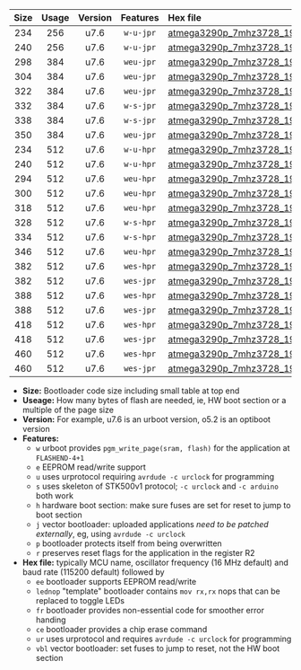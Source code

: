 |Size|Usage|Version|Features|Hex file|
|:-:|:-:|:-:|:-:|:--|
|234|256|u7.6|`w-u-jpr`|[atmega3290p_7mhz3728_19200bps_ur_vbl.hex](https://raw.githubusercontent.com/stefanrueger/urboot/main//atmega3290p_7mhz3728_19200bps_ur_vbl.hex)|
|240|256|u7.6|`w-u-jpr`|[atmega3290p_7mhz3728_19200bps_lednop_ur_vbl.hex](https://raw.githubusercontent.com/stefanrueger/urboot/main//atmega3290p_7mhz3728_19200bps_lednop_ur_vbl.hex)|
|298|384|u7.6|`weu-jpr`|[atmega3290p_7mhz3728_19200bps_ee_ur_vbl.hex](https://raw.githubusercontent.com/stefanrueger/urboot/main//atmega3290p_7mhz3728_19200bps_ee_ur_vbl.hex)|
|304|384|u7.6|`weu-jpr`|[atmega3290p_7mhz3728_19200bps_ee_lednop_ur_vbl.hex](https://raw.githubusercontent.com/stefanrueger/urboot/main//atmega3290p_7mhz3728_19200bps_ee_lednop_ur_vbl.hex)|
|322|384|u7.6|`weu-jpr`|[atmega3290p_7mhz3728_19200bps_ee_lednop_fr_ur_vbl.hex](https://raw.githubusercontent.com/stefanrueger/urboot/main//atmega3290p_7mhz3728_19200bps_ee_lednop_fr_ur_vbl.hex)|
|332|384|u7.6|`w-s-jpr`|[atmega3290p_7mhz3728_19200bps_vbl.hex](https://raw.githubusercontent.com/stefanrueger/urboot/main//atmega3290p_7mhz3728_19200bps_vbl.hex)|
|338|384|u7.6|`w-s-jpr`|[atmega3290p_7mhz3728_19200bps_lednop_vbl.hex](https://raw.githubusercontent.com/stefanrueger/urboot/main//atmega3290p_7mhz3728_19200bps_lednop_vbl.hex)|
|350|384|u7.6|`weu-jpr`|[atmega3290p_7mhz3728_19200bps_ee_lednop_fr_ce_ur_vbl.hex](https://raw.githubusercontent.com/stefanrueger/urboot/main//atmega3290p_7mhz3728_19200bps_ee_lednop_fr_ce_ur_vbl.hex)|
|234|512|u7.6|`w-u-hpr`|[atmega3290p_7mhz3728_19200bps_ur.hex](https://raw.githubusercontent.com/stefanrueger/urboot/main//atmega3290p_7mhz3728_19200bps_ur.hex)|
|240|512|u7.6|`w-u-hpr`|[atmega3290p_7mhz3728_19200bps_lednop_ur.hex](https://raw.githubusercontent.com/stefanrueger/urboot/main//atmega3290p_7mhz3728_19200bps_lednop_ur.hex)|
|294|512|u7.6|`weu-hpr`|[atmega3290p_7mhz3728_19200bps_ee_ur.hex](https://raw.githubusercontent.com/stefanrueger/urboot/main//atmega3290p_7mhz3728_19200bps_ee_ur.hex)|
|300|512|u7.6|`weu-hpr`|[atmega3290p_7mhz3728_19200bps_ee_lednop_ur.hex](https://raw.githubusercontent.com/stefanrueger/urboot/main//atmega3290p_7mhz3728_19200bps_ee_lednop_ur.hex)|
|318|512|u7.6|`weu-hpr`|[atmega3290p_7mhz3728_19200bps_ee_lednop_fr_ur.hex](https://raw.githubusercontent.com/stefanrueger/urboot/main//atmega3290p_7mhz3728_19200bps_ee_lednop_fr_ur.hex)|
|328|512|u7.6|`w-s-hpr`|[atmega3290p_7mhz3728_19200bps.hex](https://raw.githubusercontent.com/stefanrueger/urboot/main//atmega3290p_7mhz3728_19200bps.hex)|
|334|512|u7.6|`w-s-hpr`|[atmega3290p_7mhz3728_19200bps_lednop.hex](https://raw.githubusercontent.com/stefanrueger/urboot/main//atmega3290p_7mhz3728_19200bps_lednop.hex)|
|346|512|u7.6|`weu-hpr`|[atmega3290p_7mhz3728_19200bps_ee_lednop_fr_ce_ur.hex](https://raw.githubusercontent.com/stefanrueger/urboot/main//atmega3290p_7mhz3728_19200bps_ee_lednop_fr_ce_ur.hex)|
|382|512|u7.6|`wes-hpr`|[atmega3290p_7mhz3728_19200bps_ee.hex](https://raw.githubusercontent.com/stefanrueger/urboot/main//atmega3290p_7mhz3728_19200bps_ee.hex)|
|382|512|u7.6|`wes-jpr`|[atmega3290p_7mhz3728_19200bps_ee_vbl.hex](https://raw.githubusercontent.com/stefanrueger/urboot/main//atmega3290p_7mhz3728_19200bps_ee_vbl.hex)|
|388|512|u7.6|`wes-hpr`|[atmega3290p_7mhz3728_19200bps_ee_lednop.hex](https://raw.githubusercontent.com/stefanrueger/urboot/main//atmega3290p_7mhz3728_19200bps_ee_lednop.hex)|
|388|512|u7.6|`wes-jpr`|[atmega3290p_7mhz3728_19200bps_ee_lednop_vbl.hex](https://raw.githubusercontent.com/stefanrueger/urboot/main//atmega3290p_7mhz3728_19200bps_ee_lednop_vbl.hex)|
|418|512|u7.6|`wes-hpr`|[atmega3290p_7mhz3728_19200bps_ee_lednop_fr.hex](https://raw.githubusercontent.com/stefanrueger/urboot/main//atmega3290p_7mhz3728_19200bps_ee_lednop_fr.hex)|
|418|512|u7.6|`wes-jpr`|[atmega3290p_7mhz3728_19200bps_ee_lednop_fr_vbl.hex](https://raw.githubusercontent.com/stefanrueger/urboot/main//atmega3290p_7mhz3728_19200bps_ee_lednop_fr_vbl.hex)|
|460|512|u7.6|`wes-hpr`|[atmega3290p_7mhz3728_19200bps_ee_lednop_fr_ce.hex](https://raw.githubusercontent.com/stefanrueger/urboot/main//atmega3290p_7mhz3728_19200bps_ee_lednop_fr_ce.hex)|
|460|512|u7.6|`wes-jpr`|[atmega3290p_7mhz3728_19200bps_ee_lednop_fr_ce_vbl.hex](https://raw.githubusercontent.com/stefanrueger/urboot/main//atmega3290p_7mhz3728_19200bps_ee_lednop_fr_ce_vbl.hex)|

- **Size:** Bootloader code size including small table at top end
- **Useage:** How many bytes of flash are needed, ie, HW boot section or a multiple of the page size
- **Version:** For example, u7.6 is an urboot version, o5.2 is an optiboot version
- **Features:**
  + `w` urboot provides `pgm_write_page(sram, flash)` for the application at `FLASHEND-4+1`
  + `e` EEPROM read/write support
  + `u` uses urprotocol requiring `avrdude -c urclock` for programming
  + `s` uses skeleton of STK500v1 protocol; `-c urclock` and `-c arduino` both work
  + `h` hardware boot section: make sure fuses are set for reset to jump to boot section
  + `j` vector bootloader: uploaded applications *need to be patched externally*, eg, using `avrdude -c urclock`
  + `p` bootloader protects itself from being overwritten
  + `r` preserves reset flags for the application in the register R2
- **Hex file:** typically MCU name, oscillator frequency (16 MHz default) and baud rate (115200 default) followed by
  + `ee` bootloader supports EEPROM read/write
  + `lednop` "template" bootloader contains `mov rx,rx` nops that can be replaced to toggle LEDs
  + `fr` bootloader provides non-essential code for smoother error handing
  + `ce` bootloader provides a chip erase command
  + `ur` uses urprotocol and requires `avrdude -c urclock` for programming
  + `vbl` vector bootloader: set fuses to jump to reset, not the HW boot section
